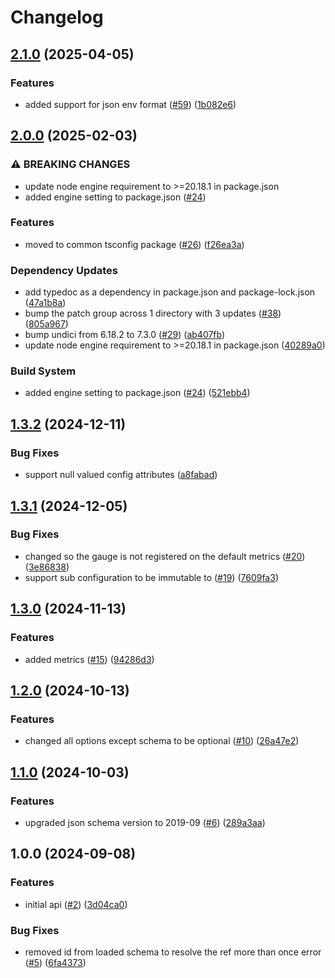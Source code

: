 # Changelog

## [2.1.0](https://github.com/MapColonies/config/compare/v2.0.0...v2.1.0) (2025-04-05)


### Features

* added support for json env format ([#59](https://github.com/MapColonies/config/issues/59)) ([1b082e6](https://github.com/MapColonies/config/commit/1b082e6c39c0143967f06ca829db515c748de3f2))

## [2.0.0](https://github.com/MapColonies/config/compare/v1.3.2...v2.0.0) (2025-02-03)


### ⚠ BREAKING CHANGES

* update node engine requirement to >=20.18.1 in package.json
* added engine setting to package.json ([#24](https://github.com/MapColonies/config/issues/24))

### Features

* moved to common tsconfig package ([#26](https://github.com/MapColonies/config/issues/26)) ([f26ea3a](https://github.com/MapColonies/config/commit/f26ea3a2d2c7c64a2b32870b54295be7ba88d6a1))


### Dependency Updates

* add typedoc as a dependency in package.json and package-lock.json ([47a1b8a](https://github.com/MapColonies/config/commit/47a1b8ab9edf32cff84915b2f9ba782fa74681f5))
* bump the patch group across 1 directory with 3 updates ([#38](https://github.com/MapColonies/config/issues/38)) ([805a967](https://github.com/MapColonies/config/commit/805a967148f51526d1a6f4745fe124ae917517d0))
* bump undici from 6.18.2 to 7.3.0 ([#29](https://github.com/MapColonies/config/issues/29)) ([ab407fb](https://github.com/MapColonies/config/commit/ab407fbf900dde1d301f998a3350f5670c12f07d))
* update node engine requirement to &gt;=20.18.1 in package.json ([40289a0](https://github.com/MapColonies/config/commit/40289a0b0fbf6fba4522b3571059e61da78ed7d1))


### Build System

* added engine setting to package.json ([#24](https://github.com/MapColonies/config/issues/24)) ([521ebb4](https://github.com/MapColonies/config/commit/521ebb4df4ae5c91c5c5789f4fa8fa38567e93ff))

## [1.3.2](https://github.com/MapColonies/config/compare/v1.3.1...v1.3.2) (2024-12-11)


### Bug Fixes

* support null valued config attributes ([a8fabad](https://github.com/MapColonies/config/commit/a8fabad30160e542dfc3c25862fb40db54c9cde6))

## [1.3.1](https://github.com/MapColonies/config/compare/v1.3.0...v1.3.1) (2024-12-05)


### Bug Fixes

* changed so the gauge is not registered on the default metrics ([#20](https://github.com/MapColonies/config/issues/20)) ([3e86838](https://github.com/MapColonies/config/commit/3e86838999aca5b366de4f997862df8da4734890))
* support sub configuration to be immutable to ([#19](https://github.com/MapColonies/config/issues/19)) ([7609fa3](https://github.com/MapColonies/config/commit/7609fa3b1394bac06ad59fdc698ce83c26083814))

## [1.3.0](https://github.com/MapColonies/config/compare/v1.2.0...v1.3.0) (2024-11-13)


### Features

* added metrics ([#15](https://github.com/MapColonies/config/issues/15)) ([94286d3](https://github.com/MapColonies/config/commit/94286d31ab62545ca6cda36ff8d57f8164454dd3))

## [1.2.0](https://github.com/MapColonies/config/compare/v1.1.0...v1.2.0) (2024-10-13)


### Features

* changed all options except schema to be optional ([#10](https://github.com/MapColonies/config/issues/10)) ([26a47e2](https://github.com/MapColonies/config/commit/26a47e265854db8d7b61e6e6602ef3224b50122a))

## [1.1.0](https://github.com/MapColonies/config/compare/v1.0.0...v1.1.0) (2024-10-03)


### Features

* upgraded json schema version to 2019-09 ([#6](https://github.com/MapColonies/config/issues/6)) ([289a3aa](https://github.com/MapColonies/config/commit/289a3aa30c0d1492ecd957df284e045710305d16))

## 1.0.0 (2024-09-08)


### Features

* initial api ([#2](https://github.com/MapColonies/config/issues/2)) ([3d04ca0](https://github.com/MapColonies/config/commit/3d04ca0c01560219a1c00d6a41168446e3bf3809))


### Bug Fixes

* removed id from loaded schema to resolve the ref more than once error ([#5](https://github.com/MapColonies/config/issues/5)) ([6fa4373](https://github.com/MapColonies/config/commit/6fa43732ce98e908d7676125c311d71554e2b9d9))

